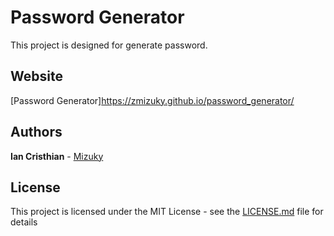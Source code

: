 # Password Generator
This project is designed for generate password.
## Website
[Password Generator]https://zmizuky.github.io/password_generator/
## Authors
**Ian Cristhian** - [Mizuky](https://github.com/zMizuky)
## License
This project is licensed under the MIT License - see the [LICENSE.md](LICENSE.md) file for details

